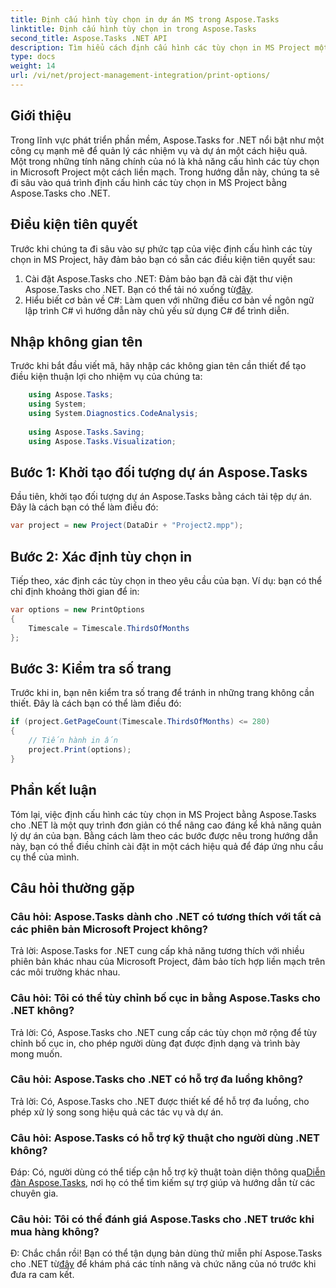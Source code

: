 ```yaml
---
title: Định cấu hình tùy chọn in dự án MS trong Aspose.Tasks
linktitle: Định cấu hình tùy chọn in trong Aspose.Tasks
second_title: Aspose.Tasks .NET API
description: Tìm hiểu cách định cấu hình các tùy chọn in MS Project một cách liền mạch bằng Aspose.Tasks cho .NET. Nâng cao khả năng quản lý dự án của bạn.
type: docs
weight: 14
url: /vi/net/project-management-integration/print-options/
---
```

## Giới thiệu
Trong lĩnh vực phát triển phần mềm, Aspose.Tasks for .NET nổi bật như một công cụ mạnh mẽ để quản lý các nhiệm vụ và dự án một cách hiệu quả. Một trong những tính năng chính của nó là khả năng cấu hình các tùy chọn in Microsoft Project một cách liền mạch. Trong hướng dẫn này, chúng ta sẽ đi sâu vào quá trình định cấu hình các tùy chọn in MS Project bằng Aspose.Tasks cho .NET.
## Điều kiện tiên quyết
Trước khi chúng ta đi sâu vào sự phức tạp của việc định cấu hình các tùy chọn in MS Project, hãy đảm bảo bạn có sẵn các điều kiện tiên quyết sau:
1. Cài đặt Aspose.Tasks cho .NET: Đảm bảo bạn đã cài đặt thư viện Aspose.Tasks cho .NET. Bạn có thể tải nó xuống từ[đây](https://releases.aspose.com/tasks/net/).
2. Hiểu biết cơ bản về C#: Làm quen với những điều cơ bản về ngôn ngữ lập trình C# vì hướng dẫn này chủ yếu sử dụng C# để trình diễn.

## Nhập không gian tên
Trước khi bắt đầu viết mã, hãy nhập các không gian tên cần thiết để tạo điều kiện thuận lợi cho nhiệm vụ của chúng ta:
```csharp
    using Aspose.Tasks;
    using System;
    using System.Diagnostics.CodeAnalysis;
    
    using Aspose.Tasks.Saving;
    using Aspose.Tasks.Visualization;
```

## Bước 1: Khởi tạo đối tượng dự án Aspose.Tasks
Đầu tiên, khởi tạo đối tượng dự án Aspose.Tasks bằng cách tải tệp dự án. Đây là cách bạn có thể làm điều đó:
```csharp
var project = new Project(DataDir + "Project2.mpp");
```
## Bước 2: Xác định tùy chọn in
Tiếp theo, xác định các tùy chọn in theo yêu cầu của bạn. Ví dụ: bạn có thể chỉ định khoảng thời gian để in:
```csharp
var options = new PrintOptions
{
    Timescale = Timescale.ThirdsOfMonths
};
```
## Bước 3: Kiểm tra số trang
Trước khi in, bạn nên kiểm tra số trang để tránh in những trang không cần thiết. Đây là cách bạn có thể làm điều đó:
```csharp
if (project.GetPageCount(Timescale.ThirdsOfMonths) <= 280)
{
    // Tiến hành in ấn
    project.Print(options);
}
```

## Phần kết luận
Tóm lại, việc định cấu hình các tùy chọn in MS Project bằng Aspose.Tasks cho .NET là một quy trình đơn giản có thể nâng cao đáng kể khả năng quản lý dự án của bạn. Bằng cách làm theo các bước được nêu trong hướng dẫn này, bạn có thể điều chỉnh cài đặt in một cách hiệu quả để đáp ứng nhu cầu cụ thể của mình.
## Câu hỏi thường gặp
### Câu hỏi: Aspose.Tasks dành cho .NET có tương thích với tất cả các phiên bản Microsoft Project không?
Trả lời: Aspose.Tasks for .NET cung cấp khả năng tương thích với nhiều phiên bản khác nhau của Microsoft Project, đảm bảo tích hợp liền mạch trên các môi trường khác nhau.
### Câu hỏi: Tôi có thể tùy chỉnh bố cục in bằng Aspose.Tasks cho .NET không?
Trả lời: Có, Aspose.Tasks cho .NET cung cấp các tùy chọn mở rộng để tùy chỉnh bố cục in, cho phép người dùng đạt được định dạng và trình bày mong muốn.
### Câu hỏi: Aspose.Tasks cho .NET có hỗ trợ đa luồng không?
Trả lời: Có, Aspose.Tasks cho .NET được thiết kế để hỗ trợ đa luồng, cho phép xử lý song song hiệu quả các tác vụ và dự án.
### Câu hỏi: Aspose.Tasks có hỗ trợ kỹ thuật cho người dùng .NET không?
 Đáp: Có, người dùng có thể tiếp cận hỗ trợ kỹ thuật toàn diện thông qua[Diễn đàn Aspose.Tasks](https://forum.aspose.com/c/tasks/15), nơi họ có thể tìm kiếm sự trợ giúp và hướng dẫn từ các chuyên gia.
### Câu hỏi: Tôi có thể đánh giá Aspose.Tasks cho .NET trước khi mua hàng không?
 Đ: Chắc chắn rồi! Bạn có thể tận dụng bản dùng thử miễn phí Aspose.Tasks cho .NET từ[đây](https://releases.aspose.com/) để khám phá các tính năng và chức năng của nó trước khi đưa ra cam kết.
